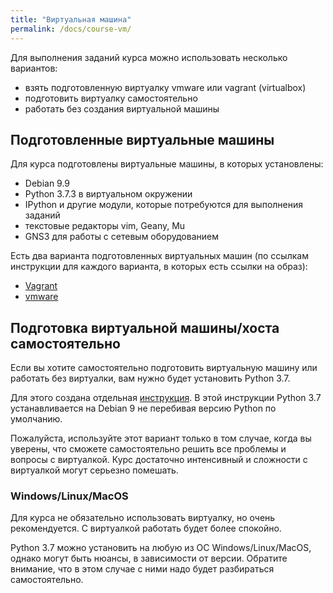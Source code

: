 ```yaml
---
title: "Виртуальная машина"
permalink: /docs/course-vm/
---
```


Для выполнения заданий курса можно использовать несколько вариантов:
* взять подготовленную виртуалку vmware или vagrant (virtualbox)
* подготовить виртуалку самостоятельно
* работать без создания виртуальной машины

## Подготовленные виртуальные машины

Для курса подготовлены виртуальные машины, в которых установлены:

* Debian 9.9
* Python 3.7.3 в виртуальном окружении
* IPython и другие модули, которые потребуются для выполнения заданий
* текстовые редакторы vim, Geany, Mu
* GNS3 для работы с сетевым оборудованием

Есть два варианта подготовленных виртуальных машин (по ссылкам инструкции для каждого варианта, в которых есть ссылки на образ):

* [Vagrant](https://docs.google.com/document/d/1tIb8prINPM7uhyFxIhSSIF1-jckN_OWkKaO8zHQus9g/edit?usp=sharing)
* [vmware](https://drive.google.com/open?id=1r7Si9xTphdWp79sKxDhVk2zjWGggfy5Z6h8cKCLP5Cs)


## Подготовка виртуальной машины/хоста самостоятельно

Если вы хотите самостоятельно подготовить виртуальную машину или работать без виртуалки, вам нужно будет установить Python 3.7.

Для этого создана отдельная [инструкция](https://pyneng.github.io/docs/python-3-7/).
В этой инструкции Python 3.7 устанавливается на Debian 9 не перебивая версию Python по умолчанию.

Пожалуйста, используйте этот вариант только в том случае, когда вы уверены, что сможете самостоятельно решить все проблемы и вопросы с виртуалкой.
Курс достаточно интенсивный и сложности с виртуалкой могут серьезно помешать.


### Windows/Linux/MacOS

Для курса не обязательно использовать виртуалку, но очень рекомендуется.
С виртуалкой работать будет более спокойно.

Python 3.7 можно установить на любую из ОС Windows/Linux/MacOS, однако могут быть нюансы, в зависимости от версии.
Обратите внимание, что в этом случае с ними надо будет разбираться самостоятельно.

